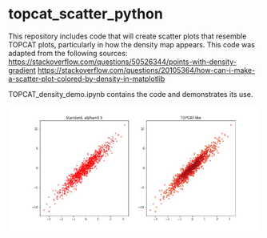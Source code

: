 # topcat_scatter_python
This repository includes code that will create scatter plots that resemble TOPCAT plots, particularly in how the density map appears.
This code was adapted from the following sources:
https://stackoverflow.com/questions/50526344/points-with-density-gradient
https://stackoverflow.com/questions/20105364/how-can-i-make-a-scatter-plot-colored-by-density-in-matplotlib

TOPCAT_density_demo.ipynb contains the code and demonstrates its use.

![Comparison image](topcat_comparison.jpg)
